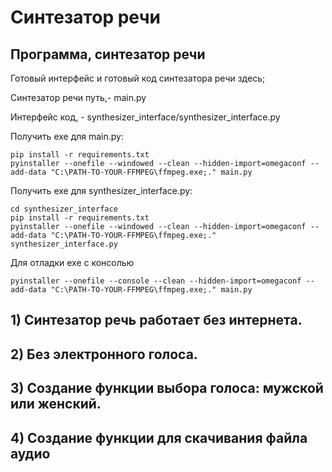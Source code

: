 # Синтезатор речи

## Программа, синтезатор речи
Готовый интерфейс и готовый код синтезатора речи здесь;

Синтезатор речи путь,- main.py

Интерфейс код, - synthesizer_interface/synthesizer_interface.py

Получить exe для main.py:

```
pip install -r requirements.txt
pyinstaller --onefile --windowed --clean --hidden-import=omegaconf --add-data "C:\PATH-TO-YOUR-FFMPEG\ffmpeg.exe;." main.py
```

Получить exe для synthesizer_interface.py:

```
cd synthesizer_interface
pip install -r requirements.txt
pyinstaller --onefile --windowed --clean --hidden-import=omegaconf --add-data "C:\PATH-TO-YOUR-FFMPEG\ffmpeg.exe;." synthesizer_interface.py

```

Для отладки exe с консолью
```
pyinstaller --onefile --console --clean --hidden-import=omegaconf --add-data "C:\PATH-TO-YOUR-FFMPEG\ffmpeg.exe;." main.py
```


## 1) Синтезатор речь работает без интернета. 
## 2) Без электронного голоса. 
## 3) Создание функции выбора голоса: мужской или женский. 
## 4) Создание функции для скачивания файла аудио
